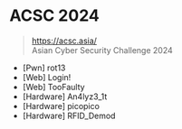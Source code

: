 # ACSC 2024
> https://acsc.asia/  
> Asian Cyber Security Challenge 2024

- [Pwn] rot13
- [Web] Login!
- [Web] TooFaulty
- [Hardware] An4lyz3_1t
- [Hardware] picopico
- [Hardware] RFID_Demod
